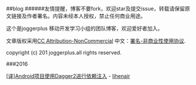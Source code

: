 ##blog
######友情提醒，博客不要fork，欢迎star及提交issue，转载请保留原文链接及作者署名。内容未经本人授权，禁止任何商业用途。

这个是joggerplus 移动开发学习小组的团队博客，欢迎爱好者加入。


文章版权采用[CC Attribution-NonCommercial](http://creativecommons.org/licenses/by-nc/4.0/) 中文：[署名-非商业性使用协议](http://creativecommons.org/licenses/by-nc/3.0/cn/
).

copyright (c) 201 joggerplus.all rights reserved.


###2016



[[译]Android项目使用Dagger2进行依赖注入](http://joggerplus.github.io/2016/04/14/using-dagger.html) - [lihenair](https://github.com/lihenair)